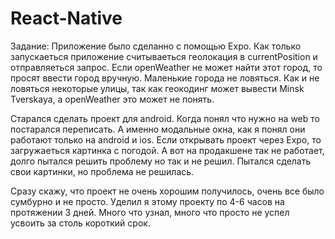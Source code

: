# React-Native
Задание: 
Приложение было сделанно с помощью  Expo.
Как только запускаеться приложение считываеться геолокация в currentPosition и отправляеться запрос. Если openWeather не может найти этот город, то просят ввести город вручную. Маленькие города не ловяться. Как и не ловяться некоторые улицы, так как геокодинг может вывести Minsk Tverskaya, а openWeather это может не понять. 

Старался сделать проект для android. Когда понял что нужно на web то постарался переписать. А именно модальные окна, как я понял они работают только на android и ios. Если открывать проект через Expo, то загружаеться картинка с погодой. А вот на продакшене так не работает, долго пытался решить проблему но так и не решил. Пытался сделать свои картинки, но проблема не решилась. 

Сразу скажу, что проект не очень хорошим получилось, очень все было сумбурно и не просто. Уделил я этому проекту по 4-6 часов на протяжении 3 дней. Много что узнал, много что просто не успел усвоить за столь короткий срок.
